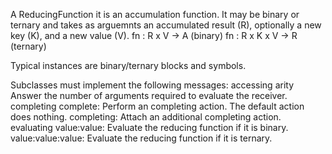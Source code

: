 A ReducingFunction it is an accumulation function. It may be binary or ternary and takes as arguemnts an accumulated result (R), optionally a new key (K), and a new value (V).
	fn : R x V -> A (binary)
	fn : R x K x V -> R (ternary)

Typical instances are binary/ternary blocks and symbols.

Subclasses must implement the following messages:
	accessing
		arity
			Answer the number of arguments required to evaluate the receiver.
	completing
		complete:
			Perform an completing action. The default action does nothing.
		completing:
			Attach an additional completing action.
	evaluating
		value:value:
			Evaluate the reducing function if it is binary.
		value:value:value:
			Evaluate the reducing function if it is ternary.
